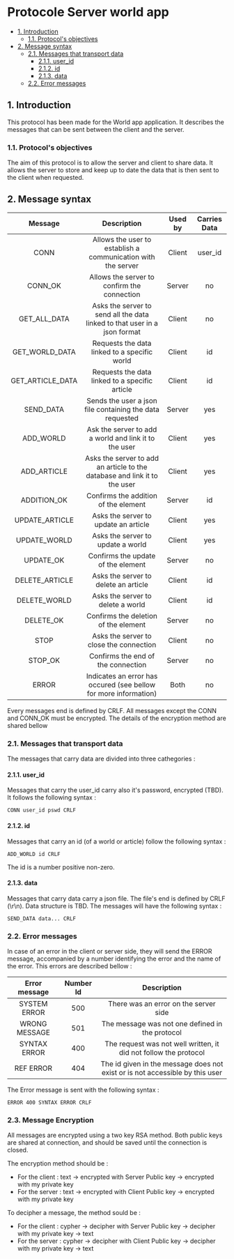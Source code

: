 # Protocole Server world app <!-- omit in toc -->

- [1. Introduction](#1-introduction)
    - [1.1. Protocol's objectives](#11-protocols-objectives)
- [2. Message syntax](#2-message-syntax)
    - [2.1. Messages that transport data](#21-messages-that-transport-data)
        - [2.1.1. user_id](#211-user_id)
        - [2.1.2. id](#212-id)
        - [2.1.3. data](#213-data)
    - [2.2. Error messages](#22-error-messages)

## 1. Introduction

This protocol has been made for the World app application. It describes the messages that can be sent between the client
and the server.

### 1.1. Protocol's objectives

The aim of this protocol is to allow the server and client to share data. It allows the server to store and keep up to
date the data that is then sent to the client when requested.

## 2. Message syntax

|     Message      |                                Description                                | Used by | Carries Data |
| :--------------: | :-----------------------------------------------------------------------: | :-----: | :----------: |
|       CONN       |       Allows the user to establish a communication with the server        | Client  |   user_id    |
|     CONN_OK      |                Allows the server to confirm the connection                | Server  |      no      |
|   GET_ALL_DATA   | Asks the server to send all the data linked to that user in a json format | Client  |      no      |
|  GET_WORLD_DATA  |               Requests the data linked to a specific world                | Client  |      id      |
| GET_ARTICLE_DATA |              Requests the data linked to a specific article               | Client  |      id      |
|    SEND_DATA     |         Sends the user a json file containing the data requested          | Server  |     yes      |
|    ADD_WORLD     |           Ask the server to add a world and link it to the user           | Client  |     yes      |
|   ADD_ARTICLE    | Asks the server to add an article to the database and link it to the user | Client  |     yes      |
|   ADDITION_OK    |                   Confirms the addition of the element                    | Server  |      id      |
|  UPDATE_ARTICLE  |                   Asks the server to update an article                    | Client  |     yes      |
|   UPDATE_WORLD   |                     Asks the server to update a world                     | Client  |     yes      |
|    UPDATE_OK     |                    Confirms the update of the element                     | Server  |      no      |
|  DELETE_ARTICLE  |                   Asks the server to delete an article                    | Client  |      id      |
|   DELETE_WORLD   |                     Asks the server to delete a world                     | Client  |      id      |
|    DELETE_OK     |                   Confirms the deletion of the element                    | Server  |      no      |
|       STOP       |                  Asks the server to close the connection                  | Client  |      no      |
|     STOP_OK      |                    Confirms the end of the connection                     | Server  |      no      |
|      ERROR       |     Indicates an error has occured (see bellow for more information)      |  Both   |      no      |

Every messages end is defined by CRLF. All messages except the CONN and CONN_OK must be encrypted. The details of the
encryption method are shared bellow

### 2.1. Messages that transport data

The messages that carry data are divided into three cathegories :

#### 2.1.1. user_id

Messages that carry the user_id carry also it's password, encrypted (TBD). It follows the following syntax :

```
CONN user_id pswd CRLF
```

#### 2.1.2. id

Messages that carry an id (of a world or article) follow the following syntax :

```
ADD_WORLD id CRLF
```

The id is a number positive non-zero.

#### 2.1.3. data

Messages that carry data carry a json file. The file's end is defined by CRLF (\r\n). Data structure is TBD. The
messages will have the following syntax :

```
SEND_DATA data... CRLF
```

### 2.2. Error messages

In case of an error in the client or server side, they will send the ERROR message, accompanied by a number identifying
the error and the name of the error. This errors are described bellow :

| Error message | Number Id |                                 Description                                  |
| :-----------: | :-------: | :--------------------------------------------------------------------------: |
| SYSTEM ERROR  |    500    |                    There was an error on the server side                     |
| WRONG MESSAGE |    501    |               The message was not one defined in the protocol                |
| SYNTAX ERROR  |    400    |       The request was not well written, it did not follow the protocol       |
|   REF ERROR   |    404    | The id given in the message does not exist or is not accessible by this user |

The Error message is sent with the following syntax :

```
ERROR 400 SYNTAX ERROR CRLF
```

### 2.3. Message Encryption

All messages are encrypted using a two key RSA method. Both public keys are shared at connection, and should be saved
until the connection is closed.

The encryption method should be :

- For the client : text -> encrypted with Server Public key -> encrypted with my private key
- For the server : text -> encrypted with Client Public key -> encrypted with my private key

To decipher a message, the method sould be :

- For the client : cypher -> decipher with Server Public key -> decipher with my private key -> text
- For the server : cypher -> decipher with Client Public key -> decipher with my private key -> text